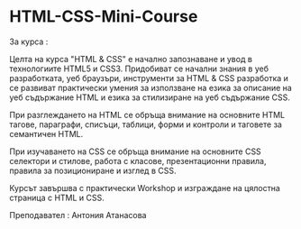 # HTML-CSS-Mini-Course

За курса :

Целта на курса "HTML & CSS" е начално запознаване и увод в технологиите HTML5 и CSS3. Придобиват се начални знания в уеб разработката, уеб браузъри, инструменти за HTML & CSS  разработка и се развиват практически умения за използване на езика за описание на уеб съдържание HTML и езика за стилизиране на уеб съдържание CSS.

При разглеждането на HTML се обръща внимание на основните HTML тагове, параграфи, списъци, таблици, форми и контроли и таговете за семантичен HTML.

При изучаването на CSS се обръща внимание на основните CSS селектори и стилове, работа с класове, презентационни правила, правила за позициониране и изглед в CSS.

Курсът завършва с практически Workshop и изграждане на цялостна страница с HTML и CSS.

Преподавател : Антония Атанасова
